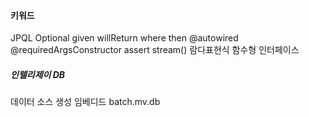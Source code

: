 #### 키워드

JPQL
Optional
given willReturn
where then
@autowired
@requiredArgsConstructor
assert
stream() 람다표현식 함수형 인터페이스

##### 인텔리제이 DB

데이터 소스 생성
임베디드
batch.mv.db
